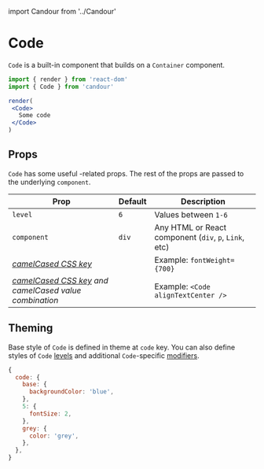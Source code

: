 import Candour from '../Candour'

# Code

`Code` is a built-in component that builds on a `Container` component.

 ```jsx sandbox
import { render } from 'react-dom'
import { Code } from 'candour'

render(
  <Code>
    Some code
  </Code>
)
```

## Props

`Code` has some useful <Candour />-related props. The rest of the props are
passed to the underlying `component`.

| Prop                                                                              | Default     | Description                                           |
| -------------                                                                     | ----------- | -----                                                 |
| `level`                                                                           | `6`         | Values between `1-6`                                  |
| `component`                                                                       | `div`       | Any HTML or React component (`div`, `p`, `Link`, etc) |
| [*camelCased CSS key*](/docs/style-props/list)                                    |             | Example: `fontWeight={700}`                           |
| [*camelCased CSS key*](/docs/style-props/list) *and camelCased value combination* |             | Example: `<Code alignTextCenter />`                |

## Theming

Base style of `Code` is defined in theme at `code` key. You can also
define styles of `Code` [levels](/docs/theme/levels) and
additional `Code`-specific [modifiers](/docs/theme/modifiers).


```js
{
  code: {
    base: {
      backgroundColor: 'blue',
    },
    5: {
      fontSize: 2,
    },
    grey: {
      color: 'grey',
    },
  },
}
```
